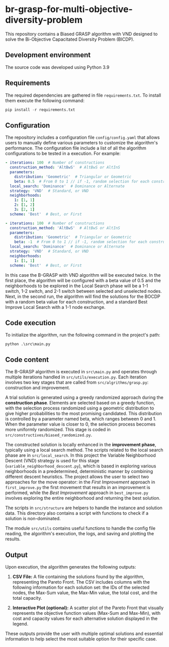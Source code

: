 # br-grasp-for-multi-objective-diversity-problem
This repository contains a Biased GRASP algorithm with VND designed to solve the Bi-Objective Capacitated Diversity Problem (BICDP).

## Development environment

The source code was developed using Python 3.9

## Requirements

The required dependencies are gathered in file ```requirements.txt```. To install them execute the following command:

```python
pip install -r requirements.txt
```

## Configuration
The repository includes a configuration file ```config/config.yaml``` that allows users to manually define various parameters to customize the algorithm's performance. The configuration file include a list of all the algorithm configurations to be tested in a execution. For example:

```yaml
- iterations: 100  # Number of constructions
  construction_method: 'AltBwS'  # AltBwS or AltInS
  parameters:
    distribution: 'Geometric'  # Triangular or Geometric
    beta: 0.5  # From 0 to 1 // if -1, random selection for each construction
  local_search: 'Dominance'  # Dominance or Alternate
  strategy: 'VND'  # Standard, or VND
  neighborhoods:
    1: [1, 1]
    2: [1, 2]
    3: [2, 1]
  scheme: 'Best'  # Best, or First

- iterations: 100  # Number of constructions
  construction_method: 'AltBwS'  # AltBwS or AltInS
  parameters:
    distribution: 'Geometric'  # Triangular or Geometric
    beta: -1  # From 0 to 1 // if -1, random selection for each construction
  local_search: 'Dominance'  # Dominance or Alternate
  strategy: 'VND'  # Standard, or VND
  neighborhoods:
    1: [1, 1]
  scheme: 'Best'  # Best, or First
```

In this case the B-GRASP with VND algorithm will be executed twice. In the first place, the algorithm will be configured with a beta value of 0.5 and the neighborhoods to be explored in the Local Search phase will be a 1-1 switch, 1-2 switch, and 2-1 switch between selected and unselected nodes. Next, in the second run, the algorithm will find the solutions for the BOCDP with a random beta value for each construction, and a standard Best Improve Local Search with a 1-1 node exchange.

## Code execution

To initialize the algorithm, run the following command in the project's path:

```console
python .\src\main.py
```

## Code content

The B-GRASP algorithm is executed in ```src\main.py``` and operates through multiple iterations handled in ```src/utils/execution.py```. Each iteration involves two key stages that are called from ```src/algrithms/grasp.py```: construction and improvement.

A trial solution is generated using a greedy randomized approach during the **construction phase**. Elements are selected based on a greedy function, with the selection process randomized using a geometric distribution to give higher probabilities to the most promising candidated. This distribution is controlled by a parameter named beta, which ranges between 0 and 1. When the parameter value is closer to 0, the selection process becomes more uniformly randomized. This stage is coded in ```src/constructives/biased_randomized.py```.

The constructed solution is locally enhanced in the **improvement phase**, typically using a local search method. The scripts related to the local search phase are in ```src/local_search```. In this project the Variable Neighborhood Descent (VND) strategy is used for this stage (```variable_neighborhood_descent.py```), which is based in exploring various neighborhoods in a predetermined, deterministic manner by combining different descent heuristics. The project allows the user to select two approaches for the move operator: in the *First Improvement* approach in ```first_improve.py``` the first movement that results in an improvement is performed, while the *Best Improvement* approach in ```best_improve.py``` involves exploring the entire neighborhood and returning the best solution.


The scripts in ```src/structure``` are helpers to handle the instance and solution data. This directory also contains a script with functions to check if a solution is non-dominated.

The module ```src/utils``` contains useful functions to handle the config file reading, the algorithm's execution, the logs, and saving and plotting the results.


## Output

Upon execution, the algorithm generates the following outputs:

1.	**CSV File:** A file containing the solutions found by the algorithm, representing the Pareto Front. The CSV includes columns with the following information for each solution set: the IDs of the selected nodes, the Max-Sum value, the Max-Min value, the total cost, and the total capacity.

2.	**Interactive Plot (optional):** A scatter plot of the Pareto Front that visually represents the objective function values (Max-Sum and Max-Min), with cost and capacity values for each alternative solution displayed in the legend.

These outputs provide the user with multiple optimal solutions and essential information to help select the most suitable option for their specific case.


